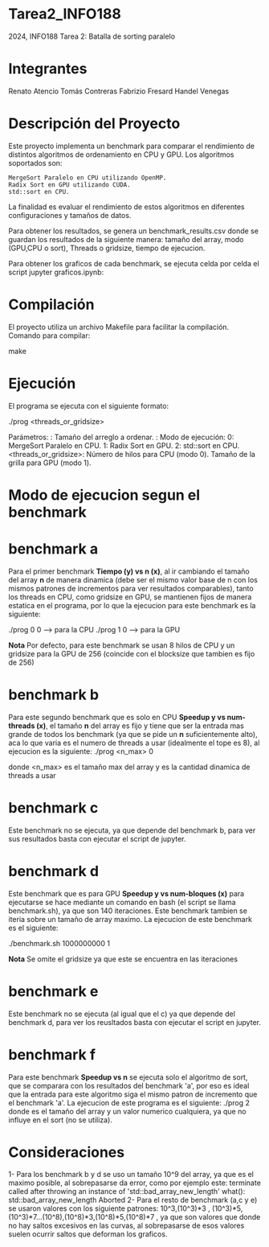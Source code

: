 # Tarea2_INFO188
2024, INFO188 Tarea 2: Batalla de sorting paralelo

# Integrantes

Renato Atencio
Tomás Contreras
Fabrizio Fresard
Handel Venegas

# Descripción del Proyecto

Este proyecto implementa un benchmark para comparar el rendimiento de distintos algoritmos de ordenamiento en CPU y GPU. Los algoritmos soportados son:

    MergeSort Paralelo en CPU utilizando OpenMP.
    Radix Sort en GPU utilizando CUDA.
    std::sort en CPU.

La finalidad es evaluar el rendimiento de estos algoritmos en diferentes configuraciones y tamaños de datos.

Para obtener los resultados, se genera un benchmark_results.csv donde se guardan los resultados de la siguiente manera:
tamaño del array, modo (GPU,CPU o sort), Threads o gridsize, tiempo de ejecucion.

Para obtener los graficos de cada benchmark, se ejecuta celda por celda el script jupyter graficos.ipynb:


# Compilación

El proyecto utiliza un archivo Makefile para facilitar la compilación. Comando para compilar:

make

# Ejecución

El programa se ejecuta con el siguiente formato:

./prog <n> <mode> <threads_or_gridsize>

Parámetros:
<n>: Tamaño del arreglo a ordenar.
<mode>: Modo de ejecución:
        0: MergeSort Paralelo en CPU.
        1: Radix Sort en GPU.
        2: std::sort en CPU.
<threads_or_gridsize>:
        Número de hilos para CPU (modo 0).
        Tamaño de la grilla para GPU (modo 1).

# Modo de ejecucion segun el benchmark

# benchmark a
Para el primer benchmark **Tiempo (y) vs n (x)**, al ir cambiando el tamaño del array **n** de manera dinamica (debe ser el mismo valor base de n con los mismos patrones de incrementos para ver resultados comparables), tanto los threads en CPU, como gridsize en GPU, se mantienen
fijos de manera estatica en el programa, por lo que la ejecucion para este benchmark es la siguiente:

./prog <n> 0 0  --> para la CPU
./prog <n> 1 0  --> para la GPU

**Nota**
Por defecto, para este benchmark se usan 8 hilos de CPU y un gridsize para la GPU de 256 (coincide con el blocksize que tambien es fijo de 256)

# benchmark b
Para este segundo benchmark que es solo en CPU **Speedup y vs num-threads (x)**, el tamaño **n** del array es fijo y tiene que ser la entrada mas grande 
de todos los benchmark (ya que se pide  un **n** suficientemente alto), aca lo que varia es el numero de threads a usar (idealmente el tope es 8), al ejecucion es la siguiente:
./prog <n_max> 0 <k>

donde <n_max> es el tamaño max del array y <k> es la cantidad dinamica de threads a usar 

# benchmark c
Este benchmark no se ejecuta, ya que depende del benchmark b, para ver sus resultados basta con ejecutar el script de jupyter.

# benchmark d
Este benchmark que es para GPU **Speedup y vs num-bloques (x)** para ejecutarse se hace mediante un comando en bash (el script se llama benchmark.sh), ya que son 140 iteraciones. Este benchmark tambien se iteria sobre un tamaño de array maximo. 
La ejecucion de este benchmark es el siguiente:

./benchmark.sh 1000000000 1 

**Nota**
Se omite el gridsize ya que este se encuentra en las iteraciones

# benchmark e
Este benchmark no se ejecuta (al igual que el c) ya que depende del benchmark d, para ver los reusltados basta con ejecutar el script en jupyter.

# benchmark f
Para este benchmark **Speedup vs n** se ejecuta solo el algoritmo de sort, que se comparara con los resultados del benchmark 'a', por eso es ideal
que la entrada <n> para este algoritmo siga el mismo patron de incremento que el benchmark 'a'. La ejecucion de este programa es el siguiente:
./prog <n> 2 <k>
donde <n> es el tamaño del array y <k> un valor numerico cualquiera, ya que no influye en el sort (no se utiliza).

# Consideraciones  

1- Para los benchmark b y d se uso un tamaño 10^9 del array, ya que es el maximo posible, al sobrepasarse da error, como por ejemplo este:
    terminate called after throwing an instance of 'std::bad_array_new_length'
        what():  std::bad_array_new_length
    Aborted
2- Para el resto de benchmark (a,c y e) se usaron valores con los siguiente patrones: 10^3,(10^3)*3 , (10^3)*5, (10^3)*7...(10^8),(10^8)*3,(10^8)*5,(10^8)*7 , ya que son valores
que donde no hay saltos excesivos en las curvas, al sobrepasarse de esos valores suelen ocurrir saltos que deforman los graficos.